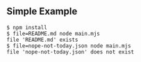 ## Simple Example

``` text
$ npm install
$ file=README.md node main.mjs
file 'README.md' exists
$ file=nope-not-today.json node main.mjs
file 'nope-not-today.json' does not exist
```
